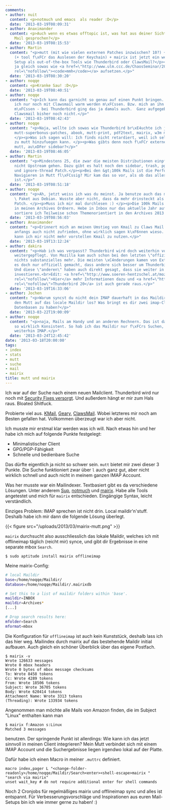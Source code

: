 ```yaml
---
comments:
- author: nuit
  content: <p>notmuch und emacs  als reader :D</p>
  date: '2013-03-19T08:09:31'
- author: Anaximander
  content: <p>Auch wenn es etwas offtopic ist, was hat aus deiner Sicht gegen Claws
    Mail gesprochen?</p>
  date: '2013-03-19T08:15:53'
- author: Martin
  content: "<p>mutt (mit wie vielen externen Patches inzwischen? 10?) + offlineimap
    (+ tool f\xFCr das Auslesen der Keychain) + mairix ist jetzt ein weniger retardiertes
    Setup als out-of-the-box Tools wie Thunderbird oder ClawsMail?</p><p>Da kann ich
    ja gleich sowas wie <a href=\"http://www.ulm.ccc.de/ChaosSeminar/2012/04_mmh\"
    rel=\"nofollow\"><code>mmh</code></a> aufsetzen.</p>"
  date: '2013-03-19T08:30:20'
- author: noqqe
  content: <p>Kranke Sau! :D</p>
  date: '2013-03-19T08:40:51'
- author: noqqe
  content: "<p>Ich kann das garnicht so genau auf einen Punkt bringen. Evtl. h\xE4tte
    ich nur noch mit Clawsmail warm werden m\xFCssen. Bzw. mich an ihn gew\xF6hnen
    m\xFCssen - bei Thunderbird ging das ja damals auch.  Ganz aufgegeben hab ich
    Clawsmail bisher noch nicht.</p>"
  date: '2013-03-19T08:42:43'
- author: noqqe
  content: "<p>Naja, wollte ich sowas wie Thunderbird br\xE4uchte ich ja: offlineimap,
    mutt-superbonus-patches, abook, mutt-print, pdf2text, mairix, w3m mailcap, usw...
    </p><p>Was ich sagen will: Ich finds nicht retardiert, weil ich selektiv Komponenten
    zu mutt hinzufuegen kann. </p><p>Was gibts denn noch f\xFCr externe Patches f\xFCr
    mutt, au\xDFer sidebar?</p>"
  date: '2013-03-19T08:46:05'
- author: Martin
  content: "<p>Mindestens 25, die zwar die meisten Distributionen einpflegen, aber
    nicht Upstream gehen. Dazu gibt es halt noch den sidebar, trash, pgp-verbose-mime
    und ignore-thread Patch.</p><p>Bei den &gt;100k Mails ist die Performance beim
    Navigieren in Mutt fl\xFCssig? Mir kam das so vor, als ob das alles single-threaded
    ist.</p>"
  date: '2013-03-19T08:51:18'
- author: noqqe
  content: "<p>Ah, jetzt weiss ich was du meinst. Ja benutze auch das mutt-patched
    \ Paket aus Debian. Wusste aber nicht, dass da mehr drinsteckt als der Sidebar
    Patch. </p><p>Muss ich mir mal durchlesen :) </p><p>Die 100k Mails sind gr\xF6\xDFtenteils
    in meinen Archives Ordnern. Hebe in Inbox nur das aktuelle Jahr auf und auch da
    sortiere ich Teilweise schon Themenorientiert in den Archives 2013 Ordner weg.</p>"
  date: '2013-03-19T08:56:03'
- author: Anaximander
  content: "<p>Erinnert mich an meinen Umstieg von Kmail zu Claws Mail. Da war ich
    anfangs auch nicht zufrieden, ohne wirklich sagen k\xF6nnen wieso. Inzwischen
    kann ich mir nicht mehr vorstellen Kmail zu nutzen.</p>"
  date: '2013-03-19T13:12:24'
- author: dakira
  content: "<p>Hab ich was verpasst? Thunderbird wird doch weiterhin von der Community
    weitergepflegt. Von Mozilla kam auch schon bei den letzten \"offiziellen\" releases
    nichts substanzielles mehr. Die meisten \xC4nderungen kamen von Extern. Die haben
    es doch nur offiziell gemacht, dass andere sich besser um Thunderbird k\xFCmmern.
    Und diese \"anderen\" haben auch direkt gesagt, dass sie weiter in Thunderbird
    investieren.<br>Edit: <a href=\"http://www.soeren-hentzschel.at/mozilla/thunderbird/2012/07/23/die-zukunft-von-thunderbird-ausblick-auf-kommende-features/\"
    rel=\"nofollow\">Hier</a> mehr Informationen dazu und <a href=\"http://www.soeren-hentzschel.at/mozilla/thunderbird/2013/03/08/mozilla-veroffentlicht-thunderbird-20-0-beta/\"
    rel=\"nofollow\">Thunderbird 20</a> ist auch gerade raus.</p>"
  date: '2013-03-19T16:33:06'
- author: Jochen
  content: "<p>Warum syncst du nicht dein IMAP dauerhaft in das Maildir und l\xE4sst
    den Mutt auf das locale Maildir los? Was bringt es dir zwei imap-Clients und verschiedene
    Datenbasen zu haben?</p>"
  date: '2013-03-22T19:00:09'
- author: noqqe
  content: "<p>naja, Mails am Handy und an anderen Rechnern. Das ist dann nicht mehr
    so wirklich Konsistent. So hab ich das Maildir nur f\xFCrs Suchen, Rest benutzt
    weiterhin IMAP.</p>"
  date: '2013-03-24T12:45:42'
date: '2013-03-18T20:00:00'
tags:
- index
- stats
- mutt
- suche
- mail
- mairix
title: mutt und mairix
---
```


Ich war auf der Suche nach einem neuen Mailclient. Thunderbird
wird nur noch mit [Security Fixes versorgt](http://www.golem.de/news/e-mail-client-mozilla-will-thunderbird-nicht-mehr-weiterentwickeln-1207-93038.html).
Und außerdem hängt er mir zum Hals raus. Bloated Shitfuck.

Probierte viel aus. [KMail](http://userbase.kde.org/KMail), [Geary](http://yorba.org/geary/),
[ClawsMail](http://www.claws-mail.org/). Wobei letzteres mir noch am Besten
gefallen hat. Vollkommen überzeugt war ich aber nicht.

Ich musste mir erstmal klar werden was ich will. Nach etwas hin und her habe ich
mich auf folgende Punkte festgelegt:

* Minimalistischer Client
* GPG/PGP-Fähigkeit
* Schnelle und bedienbare Suche

Das dürfte eigentlich ja nicht so schwer sein. `mutt` bietet mir zwei
dieser 3 Punkte. Die Suche funktioniert zwar über `l` auch ganz gut, aber
nicht wirklich schnell und auch nicht in meinem ganzen IMAP Account.

Was her musste war ein Mailindexer. Textbasiert gibt es da verschiedene
Lösungen. Unter anderem [Sup](http://sup.rubyforge.org/),
[notmuch](http://notmuchmail.org/) und
[mairix](http://www.rpcurnow.force9.co.uk/mairix/).  Habe alle Tools
angetestet und mich für `mairix` entschieden. Eingängige Syntax, leicht
verständlich.

Einziges Problem: IMAP sprechen ist nicht drin. Local maildir'n'stuff. Deshalb
habe ich mir dann die folgende Lösung überlegt.

{{< figure src="/uploads/2013/03/mairix-mutt.png" >}}

`mairix` durchsucht also ausschliesslich das lokale Maildir, welches ich mit
offlineimap täglich (reicht mir) synce, und gibt dir Ergebnisse in eine
separate mbox `Search`.

```
$ sudo aptitude install mairix offlineimap
```

Meine mairix-Config:

``` bash
# local Maildir
base=/home/noqqe/Maildir/
database=/home/noqqe/Maildir/.mairixdb

# Set this to a list of maildir folders within 'base'.
maildir=INBOX
maildir=Archives*
[...]

# Drop search results here:
mfolder=Search
mformat=mbox
```

Die Konfiguration für `offlineimap` ist auch kein Kunststück, deshalb lass ich
das hier weg. Mailindex durch mairix auf das bestehende Maildir initial aufbauen.
Auch gleich ein schöner Überblick über das eigene Postfach.

```
$ mairix -v
Wrote 126633 messages
Wrote 0 mbox headers
Wrote 0 bytes of mbox message checksums
To: Wrote 8458 tokens
Cc: Wrote 4289 tokens
From: Wrote 18506 tokens
Subject: Wrote 36705 tokens
Body: Wrote 620414 tokens
Attachment Name: Wrote 3313 tokens
(Threading): Wrote 133934 tokens
```

Angenommen man möchte alle Mails von Amazon finden, die im Subject "Linux"
enthalten kann man

```
$ mairix f:Amazon s:Linux
Matched 3 messages
```

benutzen. Der springende Punkt ist allerdings: Wie kann ich das jetzt sinnvoll
in meinen Client integrieren? Mein Mutt verbindet sich mit einem IMAP Account
und die Suchergebnisse liegen irgendwo lokal auf der Platte.

Dafür habe ich einen Macro in meiner `.muttrc` definiert.

```
macro index,pager L "<change-folder-readonly>/home/noqqe/Maildir/Search<enter><shell-escape>mairix " "search via mairix"
unset wait_key # do not require additional enter for shell commands
```

Noch 2 Cronjobs für regelmäßiges mairix und offlineimap sync und alles ist
entspannt.  Für Verbesserungsvorschläge und Inspirationen aus euren
Mail-Setups bin ich wie immer gerne zu haben! :)
